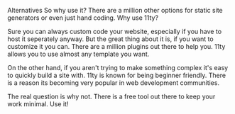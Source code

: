 Alternatives
So why use it?
There are a million other options for static site generators or even just hand coding. Why use 11ty?

Sure you can always custom code your website, especially if you have to host it seperately anyway. But the great thing about it is, if you want to customize it you can. There are a million plugins out there to help you. 11ty allows you to use almost any template you want.

On the other hand, if you aren't trying to make something complex it's easy to quickly build a site with. 11ty is known for being beginner friendly. There is a reason its becoming very popular in web development communities.

The real question is why not. There is a free tool out there to keep your work minimal. Use it!